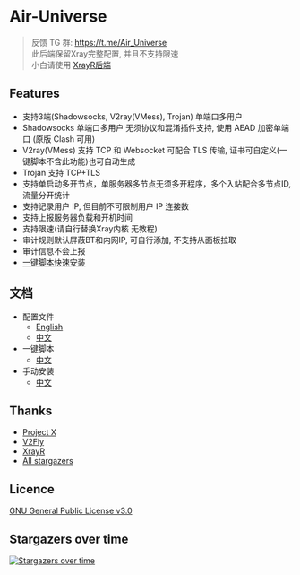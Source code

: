# Air-Universe

> 反馈 TG 群: https://t.me/Air_Universe <br>
> 此后端保留Xray完整配置, 并且不支持限速<br>
> 小白请使用 [XrayR后端](https://github.com/XrayR-project/XrayR)

## Features
- 支持3端(Shadowsocks, V2ray(VMess), Trojan) 单端口多用户
- Shadowsocks 单端口多用户 无须协议和混淆插件支持, 使用 AEAD 加密单端口 (原版 Clash 可用)
- V2ray(VMess) 支持 TCP 和 Websocket 可配合 TLS 传输, 证书可自定义(一键脚本不含此功能)也可自动生成
- Trojan 支持 TCP+TLS 
- 支持单启动多开节点，单服务器多节点无须多开程序，多个入站配合多节点ID, 流量分开统计
- 支持记录用户 IP, 但目前不可限制用户 IP 连接数
- 支持上报服务器负载和开机时间  
- 支持限速(请自行替换Xray内核 无教程)
- 审计规则默认屏蔽BT和内网IP, 可自行添加, 不支持从面板拉取
- 审计信息不会上报
- [一键脚本快速安装](https://github.com/crossfw/Air-Universe/tree/master/docs/TurnKey_cn.md)

## 文档
- 配置文件
  - [English](https://github.com/crossfw/Air-Universe/tree/master/docs/Doc_en.md)
  - [中文](https://github.com/crossfw/Air-Universe/tree/master/docs/Doc_cn.md)
- 一键脚本
  - [中文](https://github.com/crossfw/Air-Universe/tree/master/docs/TurnKey_cn.md)
- 手动安装
  - [中文](https://github.com/crossfw/Air-Universe/tree/master/docs/Install_cn.md)

## Thanks

* [Project X](https://github.com/XTLS/)
* [V2Fly](https://github.com/v2fly)
* [XrayR](https://github.com/XrayR-project/XrayR)
* [All stargazers](https://github.com/crossfw/Air-Universe/stargazers)

## Licence
 [GNU General Public License v3.0](https://github.com/crossfw/Air-Universe/blob/master/LICENSE)
## Stargazers over time

[![Stargazers over time](https://starchart.cc/crossfw/Air-Universe.svg)](https://starchart.cc/crossfw/Air-Universe)

